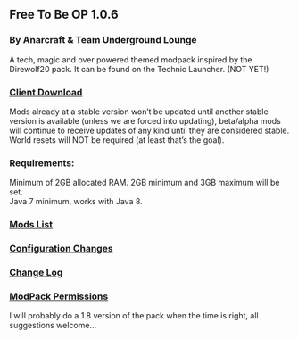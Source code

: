 ## Free To Be OP 1.0.6
### By Anarcraft & Team Underground Lounge

A tech, magic and over powered themed modpack inspired by the Direwolf20 pack.  It can be found on the Technic Launcher. (NOT YET!)

### [Client Download](https://www.dropbox.com/s/e3a8a4ru3p4nyuu/FTBOP%201.0.6-Client.zip?dl=1)

Mods already at a stable version won’t be updated until another stable version is available (unless we are forced into updating), beta/alpha mods will continue to receive updates of any kind until they are considered stable.  World resets will NOT be required (at least that’s the goal).

### Requirements:
Minimum of 2GB allocated RAM.  2GB minimum and 3GB maximum will be set.<br>
Java 7 minimum, works with Java 8.

### [Mods List](Mods-List.md)

### [Configuration Changes](Configuration-Changes.md)

### [Change Log](Change-Log.md)

### [ModPack Permissions](ModPack-Permissions.md)

I will probably do a 1.8 version of the pack when the time is right, all suggestions welcome…
